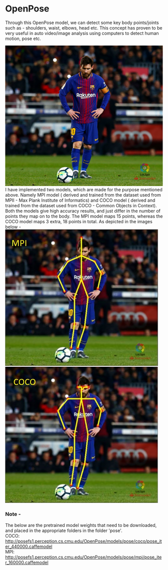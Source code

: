 # OpenPose
Through this OpenPose model, we can detect some key body points/joints such as - shoulders, waist, elbows, head etc. This concept has proven to be very useful in auto video/image analysis using computers to detect human motion, pose etc.


<img src="messi.jpg">
I have implemented two models, which are made for the purpose mentioned above. Namely MPI model ( derived and trained from the dataset used from MPII - Max Plank Institute of Informatics) and COCO model ( derived and trained from the dataset used from COCO - Common Objects in Context). Both the models give high accuracy results, and just differ in the number of points they map on to the body. The MPI model maps 15 points, whereas the COCO model maps 3 extra, 18 points in total. As depicted in the images below - 





<img src="pose/_MPI.JPG">

<img src="pose/_COCO.jpg">


### Note -
The below are the pretrained model weights that need to be downloaded, and placed in the appropriate folders in the folder 'pose'.     
COCO: http://posefs1.perception.cs.cmu.edu/OpenPose/models/pose/coco/pose_iter_440000.caffemodel                                
MPI: http://posefs1.perception.cs.cmu.edu/OpenPose/models/pose/mpi/pose_iter_160000.caffemodel
